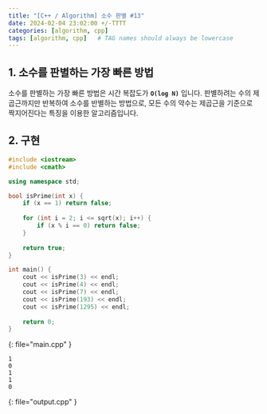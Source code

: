 ```yaml
---
title: "[C++ / Algorithm] 소수 판별 #13"
date: 2024-02-04 23:02:00 +/-TTTT
categories: [algorithm, cpp]
tags: [algorithm, cpp]   # TAG names should always be lowercase
---
```


## 1. 소수를 판별하는 가장 빠른 방법

소수를 판별하는 가장 빠른 방법은 시간 복잡도가 **`O(log N)`** 입니다.
판별하려는 수의 제곱근까지만 반복하여 소수를 반별하는 방법으로,
모든 수의 약수는 제곱근을 기준으로 짝지어진다는 특징을 이용한 알고리즘입니다.

## 2. 구현

```cpp
#include <iostream>
#include <cmath>

using namespace std;

bool isPrime(int x) {
    if (x == 1) return false;
    
    for (int i = 2; i <= sqrt(x); i++) {
        if (x % i == 0) return false;
    }
    
    return true;
}

int main() {
    cout << isPrime(3) << endl;
    cout << isPrime(4) << endl;
    cout << isPrime(7) << endl;
    cout << isPrime(193) << endl;
    cout << isPrime(1295) << endl;
    
    return 0;
}
```
{: file="main.cpp" }
```
1
0
1
1
0

```
{: file="output.cpp" }